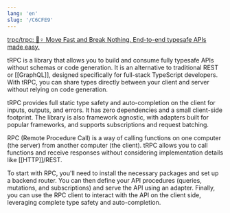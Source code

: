 ```yaml
---
lang: 'en'
slug: '/C6CFE9'
---
```


[trpc/trpc: 🧙♀ Move Fast and Break Nothing. End-to-end typesafe APIs made easy.](https://github.com/trpc/trpc)

tRPC is a library that allows you to build and consume fully typesafe APIs without schemas or code generation. It is an alternative to traditional REST or [[GraphQL]], designed specifically for full-stack TypeScript developers. With tRPC, you can share types directly between your client and server without relying on code generation.

tRPC provides full static type safety and auto-completion on the client for inputs, outputs, and errors. It has zero dependencies and a small client-side footprint. The library is also framework agnostic, with adapters built for popular frameworks, and supports subscriptions and request batching.

RPC (Remote Procedure Call) is a way of calling functions on one computer (the server) from another computer (the client). tRPC allows you to call functions and receive responses without considering implementation details like [[HTTP]]/REST.

To start with RPC, you'll need to install the necessary packages and set up a backend router. You can then define your API procedures (queries, mutations, and subscriptions) and serve the API using an adapter. Finally, you can use the RPC client to interact with the API on the client side, leveraging complete type safety and auto-completion.
